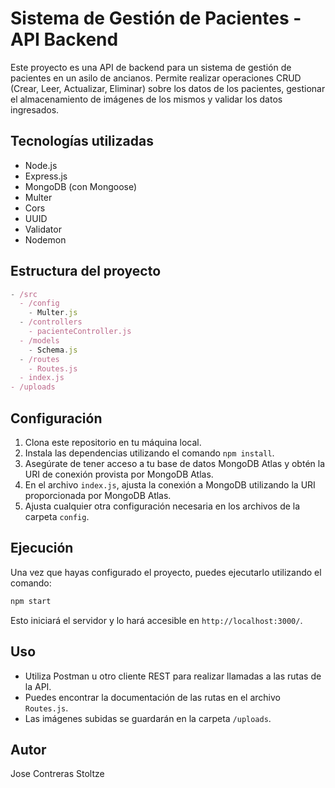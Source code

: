 
# Sistema de Gestión de Pacientes - API Backend

Este proyecto es una API de backend para un sistema de gestión de pacientes en un asilo de ancianos. Permite realizar operaciones CRUD (Crear, Leer, Actualizar, Eliminar) sobre los datos de los pacientes, gestionar el almacenamiento de imágenes de los mismos y validar los datos ingresados.

## Tecnologías utilizadas

- Node.js
- Express.js
- MongoDB (con Mongoose)
- Multer
- Cors
- UUID
- Validator
- Nodemon

## Estructura del proyecto

```javascript
- /src
  - /config
    - Multer.js
  - /controllers
    - pacienteController.js
  - /models
    - Schema.js
  - /routes
    - Routes.js
  - index.js
- /uploads
```

## Configuración

1. Clona este repositorio en tu máquina local.
2. Instala las dependencias utilizando el comando `npm install`.
3. Asegúrate de tener acceso a tu base de datos MongoDB Atlas y obtén la URI de conexión provista por MongoDB Atlas.
4. En el archivo `index.js`, ajusta la conexión a MongoDB utilizando la URI proporcionada por MongoDB Atlas.
5. Ajusta cualquier otra configuración necesaria en los archivos de la carpeta `config`.

## Ejecución

Una vez que hayas configurado el proyecto, puedes ejecutarlo utilizando el comando:

```bash
npm start
```

Esto iniciará el servidor y lo hará accesible en `http://localhost:3000/`.

## Uso

- Utiliza Postman u otro cliente REST para realizar llamadas a las rutas de la API.
- Puedes encontrar la documentación de las rutas en el archivo `Routes.js`.
- Las imágenes subidas se guardarán en la carpeta `/uploads`.

## Autor

Jose Contreras Stoltze
